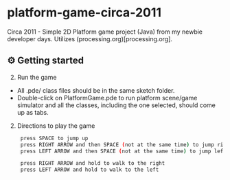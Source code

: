 # platform-game-circa-2011
Circa 2011 - Simple 2D Platform game project (Java) from my newbie developer days.
Utilizes (processing.org)[processing.org].



## ⚙️ Getting started

2. Run the game
* All .pde/ class files should be in the same sketch folder.
* Double-click on PlatformGame.pde to run platform scene/game simulator and all the 
classes, including the one selected, should come up as tabs.

2. Directions to play the game
   ```sh
    press SPACE to jump up
    press RIGHT ARROW and then SPACE (not at the same time) to jump right 
    press LEFT ARROW and then SPACE (not at the same time) to jump left

    press RIGHT ARROW and hold to walk to the right
    press LEFT ARROW and hold to walk to the left
   ```
